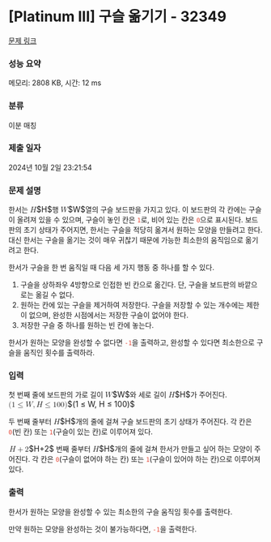 # [Platinum III] 구슬 옮기기 - 32349 

[문제 링크](https://www.acmicpc.net/problem/32349) 

### 성능 요약

메모리: 2808 KB, 시간: 12 ms

### 분류

이분 매칭

### 제출 일자

2024년 10월 2일 23:21:54

### 문제 설명

<p>한서는 <mjx-container class="MathJax" jax="CHTML" style="font-size: 109%; position: relative;"><mjx-math class="MJX-TEX" aria-hidden="true"><mjx-mi class="mjx-i"><mjx-c class="mjx-c1D43B TEX-I"></mjx-c></mjx-mi></mjx-math><mjx-assistive-mml unselectable="on" display="inline"><math xmlns="http://www.w3.org/1998/Math/MathML"><mi>H</mi></math></mjx-assistive-mml><span aria-hidden="true" class="no-mathjax mjx-copytext">$H$</span></mjx-container>행 <mjx-container class="MathJax" jax="CHTML" style="font-size: 109%; position: relative;"><mjx-math class="MJX-TEX" aria-hidden="true"><mjx-mi class="mjx-i"><mjx-c class="mjx-c1D44A TEX-I"></mjx-c></mjx-mi></mjx-math><mjx-assistive-mml unselectable="on" display="inline"><math xmlns="http://www.w3.org/1998/Math/MathML"><mi>W</mi></math></mjx-assistive-mml><span aria-hidden="true" class="no-mathjax mjx-copytext">$W$</span></mjx-container>열의 구슬 보드판을 가지고 있다. 이 보드판의 각 칸에는 구슬이 올려져 있을 수 있으며, 구슬이 놓인 칸은 <span style="color:#e74c3c;"><code>1</code></span>로, 비어 있는 칸은 <span style="color:#e74c3c;"><code>0</code></span>으로 표시된다. 보드판의 초기 상태가 주어지면, 한서는 구슬을 적당히 옮겨서 원하는 모양을 만들려고 한다. 대신 한서는 구슬을 옮기는 것이 매우 귀찮기 때문에 가능한 최소한의 움직임으로 옮기려고 한다.</p>

<p>한서가 구슬을 한 번 움직일 때 다음 세 가지 행동 중 하나를 할 수 있다.</p>

<ol>
	<li>구슬을 상하좌우 4방향으로 인접한 빈 칸으로 옮긴다. 단, 구슬을 보드판의 바깥으로는 옮길 수 없다.</li>
	<li>원하는 칸에 있는 구슬을 제거하여 저장한다. 구슬을 저장할 수 있는 개수에는 제한이 없으며, 완성한 시점에서는 저장한 구슬이 없어야 한다.</li>
	<li>저장한 구슬 중 하나를 원하는 빈 칸에 놓는다.</li>
</ol>

<p>한서가 원하는 모양을 완성할 수 없다면 <span style="color:#e74c3c;"><code>-1</code></span>을 출력하고, 완성할 수 있다면 최소한으로 구슬을 움직인 횟수를 출력하라.</p>

### 입력 

 <p>첫 번째 줄에 보드판의 가로 길이 <mjx-container class="MathJax" jax="CHTML" style="font-size: 109%; position: relative;"><mjx-math class="MJX-TEX" aria-hidden="true"><mjx-mi class="mjx-i"><mjx-c class="mjx-c1D44A TEX-I"></mjx-c></mjx-mi></mjx-math><mjx-assistive-mml unselectable="on" display="inline"><math xmlns="http://www.w3.org/1998/Math/MathML"><mi>W</mi></math></mjx-assistive-mml><span aria-hidden="true" class="no-mathjax mjx-copytext">$W$</span></mjx-container>와 세로 길이 <mjx-container class="MathJax" jax="CHTML" style="font-size: 109%; position: relative;"><mjx-math class="MJX-TEX" aria-hidden="true"><mjx-mi class="mjx-i"><mjx-c class="mjx-c1D43B TEX-I"></mjx-c></mjx-mi></mjx-math><mjx-assistive-mml unselectable="on" display="inline"><math xmlns="http://www.w3.org/1998/Math/MathML"><mi>H</mi></math></mjx-assistive-mml><span aria-hidden="true" class="no-mathjax mjx-copytext">$H$</span></mjx-container>가 주어진다. <mjx-container class="MathJax" jax="CHTML" style="font-size: 109%; position: relative;"><mjx-math class="MJX-TEX" aria-hidden="true"><mjx-mo class="mjx-n"><mjx-c class="mjx-c28"></mjx-c></mjx-mo><mjx-mn class="mjx-n"><mjx-c class="mjx-c31"></mjx-c></mjx-mn><mjx-mo class="mjx-n" space="4"><mjx-c class="mjx-c2264"></mjx-c></mjx-mo><mjx-mi class="mjx-i" space="4"><mjx-c class="mjx-c1D44A TEX-I"></mjx-c></mjx-mi><mjx-mo class="mjx-n"><mjx-c class="mjx-c2C"></mjx-c></mjx-mo><mjx-mi class="mjx-i" space="2"><mjx-c class="mjx-c1D43B TEX-I"></mjx-c></mjx-mi><mjx-mo class="mjx-n" space="4"><mjx-c class="mjx-c2264"></mjx-c></mjx-mo><mjx-mn class="mjx-n" space="4"><mjx-c class="mjx-c31"></mjx-c><mjx-c class="mjx-c30"></mjx-c><mjx-c class="mjx-c30"></mjx-c></mjx-mn><mjx-mo class="mjx-n"><mjx-c class="mjx-c29"></mjx-c></mjx-mo></mjx-math><mjx-assistive-mml unselectable="on" display="inline"><math xmlns="http://www.w3.org/1998/Math/MathML"><mo stretchy="false">(</mo><mn>1</mn><mo>≤</mo><mi>W</mi><mo>,</mo><mi>H</mi><mo>≤</mo><mn>100</mn><mo stretchy="false">)</mo></math></mjx-assistive-mml><span aria-hidden="true" class="no-mathjax mjx-copytext">$(1 ≤ W, H ≤ 100)$</span></mjx-container> </p>

<p>두 번째 줄부터 <mjx-container class="MathJax" jax="CHTML" style="font-size: 109%; position: relative;"><mjx-math class="MJX-TEX" aria-hidden="true"><mjx-mi class="mjx-i"><mjx-c class="mjx-c1D43B TEX-I"></mjx-c></mjx-mi></mjx-math><mjx-assistive-mml unselectable="on" display="inline"><math xmlns="http://www.w3.org/1998/Math/MathML"><mi>H</mi></math></mjx-assistive-mml><span aria-hidden="true" class="no-mathjax mjx-copytext">$H$</span></mjx-container>개의 줄에 걸쳐 구슬 보드판의 초기 상태가 주어진다. 각 칸은 <span style="color:#e74c3c;"><code>0</code></span>(빈 칸) 또는 <span style="color:#e74c3c;"><code>1</code></span>(구슬이 있는 칸)로 이루어져 있다.</p>

<p><mjx-container class="MathJax" jax="CHTML" style="font-size: 109%; position: relative;"> <mjx-math class="MJX-TEX" aria-hidden="true"><mjx-mi class="mjx-i"><mjx-c class="mjx-c1D43B TEX-I"></mjx-c></mjx-mi><mjx-mo class="mjx-n" space="3"><mjx-c class="mjx-c2B"></mjx-c></mjx-mo><mjx-mn class="mjx-n" space="3"><mjx-c class="mjx-c32"></mjx-c></mjx-mn></mjx-math><mjx-assistive-mml unselectable="on" display="inline"><math xmlns="http://www.w3.org/1998/Math/MathML"><mi>H</mi><mo>+</mo><mn>2</mn></math></mjx-assistive-mml><span aria-hidden="true" class="no-mathjax mjx-copytext">$H+2$</span></mjx-container> 번째 줄부터 <mjx-container class="MathJax" jax="CHTML" style="font-size: 109%; position: relative;"><mjx-math class="MJX-TEX" aria-hidden="true"><mjx-mi class="mjx-i"><mjx-c class="mjx-c1D43B TEX-I"></mjx-c></mjx-mi></mjx-math><mjx-assistive-mml unselectable="on" display="inline"><math xmlns="http://www.w3.org/1998/Math/MathML"><mi>H</mi></math></mjx-assistive-mml><span aria-hidden="true" class="no-mathjax mjx-copytext">$H$</span></mjx-container>개의 줄에 걸쳐 한서가 만들고 싶어 하는 모양이 주어진다. 각 칸은 <span style="color:#e74c3c;"><code>0</code></span>(구슬이 없어야 하는 칸) 또는 <span style="color:#e74c3c;"><code>1</code></span>(구슬이 있어야 하는 칸)으로 이루어져 있다.</p>

### 출력 

 <p>한서가 원하는 모양을 완성할 수 있는 최소한의 구슬 움직임 횟수를 출력한다.</p>

<p>만약 원하는 모양을 완성하는 것이 불가능하다면, <span style="color:#e74c3c;"><code>-1</code></span>을 출력한다.</p>

